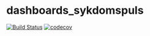 # dashboards_sykdomspuls
[![Build Status](https://travis-ci.org/raubreywhite/dashboards_sykdomspuls.svg?branch=master)](https://travis-ci.org/raubreywhite/dashboards_sykdomspuls)
[![codecov](https://codecov.io/gh/raubreywhite/dashboards_sykdomspuls/branch/master/graph/badge.svg)](https://codecov.io/gh/raubreywhite/dashboards_sykdomspuls)

